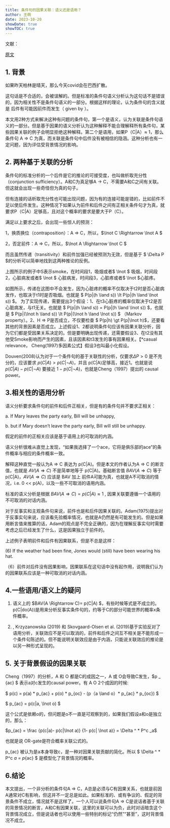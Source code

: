 ```yaml
---
title: 条件句的因果关联：语义还是语用？
author: 王萌
date: 2023-10-20
showDate: true 
showTOC: true
---
```


文献：

[原文](../Source_Files/2023-10-20-WM1.pdf)

## 1. 背景

如果昨天柏林是晴天，那么今天covid会在巴西扩散。

这句话是不合适的，会被误解的。但是标准的条件句语义分析认为这句话不是错误的，因为相关性不是条件句语义的一部分。根据这样的理论，认为条件句的含义就是 后件有可能因前件而发生（ given by ）。

本文用2种方式来解决这种有问题的条件句，第一个是语义，认为关联是条件句语义的一部分。但是基于因果的语义分析认为这种解释不能合理解释所有条件句，某些因果关联的例子会明显拒绝这种解释。第二个是语用，如果P（C|A）$\approx$ 1，那么条件句 A $\Rightarrow$ C 为真，而关联是条件句中后件没有被相信的隐涵。这种分析也有一定问题，因为评估受背景情况的影响。

## 2. 两种基于关联的分析

条件句的标准分析的一个后件是它的推论的可接受度，也叫做析取充分性（conjunction sufficiency）。A和C为真足够A $\rightarrow$ C，不需要A和C之间有关联。但这就会出现一些奇怪但为真的句子。

但有连接的话析取充分性也可能出现问题，因为有的连接可能是错的，比如前件不足以使后件发生。这种情况下如果认为前件和后件之间有正相关条件句才为真，就要求P（C|A）足够高，且对这个概率的要求是要大于P（C）。

满足以上要求之后，会出现一些惊人的预测：

1，换质换位（contraposition）：A $\Rightarrow$ C，所以，$\lnot C  \Rightarrow \lnot A $

2，否定前件：A $\Rightarrow$ C，所以，$\lnot A  \Rightarrow \lnot C $

而且虽然传递（transitivity）和前件加强已经被预测为无效，但是基于 $ \Delta P $的分析可以简单地找到这两种推论的反例。

上图所示的例子中S表示smoke，在时间段1，吸烟或者$  \lnot $ 吸烟，时间段2，心脏病发或者$  \lnot $ 心脏病发，时间段3，心脏疼或者$  \lnot $心脏疼。

如图所示，传递在这图中不会发生，因为心脏疼的概率不仅取决于t2时是否心脏病发作，也取决于t1时是否吸烟。也就是 $ P(p|(h \land s)) \lt P(p|(h \land \lnot s)) $。 为了实现传递，需要提出3个假设：1、在t3心脏疼的概率仅取决于t2是否心脏病发，与t1无关。也就是 $ P(p|(h \land s)) = P(p|(h \land \lnot s)) $，也就是 $ P(p|(\lnot h \land s)) \lt P(p|(\lnot h \land \lnot s)) $ （Markov property）。2、H $\Rightarrow$ P是否成立，不仅要检查 $ P(p|h) \gt P(p|\lnot h)$，还要看其他的背景因素是否成立。上述假设1、2都说明条件句应该有因果关联分析，因为它们都是受因果关系决定的。但是要明确出现传递，还需要假设3、在t2没有其他受Smoke影响而产生的因素，且该因素和t3发生的事有因果相关。【*casual relevance， Cheng(1997)多因素公式】假设3也叫最小化假设。

Douven(2008)认为对于一个条件句的基于关联性的分析，仅要求$\Delta P \gt 0$ 是不充分的，应该要求 $p(C|A) \gt p(C|\lnot A)$，并且 p(C|A)足够高，接近1。也就是说 $p(C|A) - p(C|\lnot A)$ 要接近 $1 - p(C|\lnot A)$，也就是Cheng（1997）提出的 causal power。

## 3.相关性的语用分析

语义分析要求条件句的前件和后件正相关，但是有的条件句并不要求正相关：

a. If Mary leaves the party early, Bill will be unhappy,

b. but if Mary doesn’t leave the party early, Bill will still be unhappy.

假定的前件的正相关应该是基于语用上的可取消的内涵。

语义分析很难从直觉上发现，“如果我选择了一个ace，它将是俱乐部的ace”的条件概率与相应的条件概率一致。

解释这种直觉一般认为A $\Rightarrow$ C 表达为 p(C|A)。但是本文的作者认为A $\Rightarrow$ C 的断言值，也就是 $AV(A \Rightarrow C)$ 不是简单地等于 p(C|A)。基础断言值 $BAV(A \Rightarrow C)$ 等于p(C|A)，$AV(A \Rightarrow C)$ 应该是 BAV 加上 前件A可能为真，也就是A不可取消的情况，i.e. 0 << p(A)，以及一些不可取消的语用内涵。

标准的语义分析是根据 $BAV(A \Rightarrow C)= p(C|A) \approx 1$ , 因果关联要遵循一个语用的不可取消的对话内涵。

对于反事实和主观条件句来说，前件也是和后件因果关联的。Adam(1975)提出对于反事实句来说，应该看先验概率情况，也就是A仍然是有可能发生的。但是如果用断言值来推算的话，Adam的观点是不完全正确的，因为在理解反事实句时需要考虑之后已经发生了什么，这是因果独立于前件的。

上述例子表明前件和后件有因果联系，但是不总是这样：

(6) If the weather had been fine, Jones would (still) have been wearing his hat.

（6）前件对后件没有因果影响，因果联系在这句话中没有起作用，说明我们认为的因果联系应该是一种可取消的对话内涵。

## 4.一些语用/语义上的疑问

1. 语义上的 $BAV(A \Rightarrow C)= p(C|A) $，有些时候等式是不成立的。p(C|do(A))是用来分析反事实条件句的，约等于C的部分可能世界的概率x条件概率。

2. , Krzyzanowska (2019) 和 Skovgaard-Olsen et al. (2019)基于实验反对了语用分析，关联效应不是可以取消的，前件和后件之间互不相关是不能形成一个条件句陈述的。但不能说明关联效应是由于内涵，只能说关联效应的推论是以另一种形式呈现的。

## 5. 关于背景假设的因果关联

Cheng（1997）的分析，A 和 O 都是C的成因之一，A 或 O会导致C发生，$p _ {ac} $ 表示a对c发生的causal power。有 A O 2个成因的时候:

$ p(c) = p(a) * p_{ac} + p(o) * p_{oc} - (p（a \land o）* p_{ac} * p_{oc}) $ 

$ p_{ac} = p(c|a, \lnot o) $

这个公式是依赖o的，但问题是o不一直是可观察到的，如果我们假设a和o是独立的，那么：

$p_{ac} = \frac {p(c|a)- p(c|\lnot a)} {1- p(c| \lnot a)} = \Delta ^ * P^c _a$

也就是说 OR-gate是符合概率关联公式的。

p_{ac} 被认为是a本身导致c，是一种对因果关联贡献的简化。所以 $  \Delta ^ * P^c _a = p_{ac} $ 是模型化了背景情况的概率。

## 6.结论

本文提出，一个非分析的条件句A $\Rightarrow$ C，A总是必须与C有因果关系，也就是前因A通常对C有影响，但这并不一定总是如此。如果标准的、或有争议的、假定的背景条件不成立，情况就不是这样了。一个人可以说条件句A $\Rightarrow$ C是说话者基于关联的背景情况的断言，A和C有因果关联，这里的关联可以为负，此时对话暗含这个背景情况成立，但是说话者也可以使用一些特别的标记“仍然”“甚至”，这时背景情况不成立。